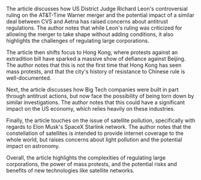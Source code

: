 The article discusses how US District Judge Richard Leon's controversial ruling on the AT&T-Time Warner merger and the potential impact of a similar deal between CVS and Aetna has raised concerns about antitrust regulations. The author notes that while Leon's ruling was criticized for allowing the merger to take shape without adding conditions, it also highlights the challenges of regulating large corporations.

The article then shifts focus to Hong Kong, where protests against an extradition bill have sparked a massive show of defiance against Beijing. The author notes that this is not the first time that Hong Kong has seen mass protests, and that the city's history of resistance to Chinese rule is well-documented.

Next, the article discusses how Big Tech companies were built in part through antitrust actions, but now face the possibility of being torn down by similar investigations. The author notes that this could have a significant impact on the US economy, which relies heavily on these industries.

Finally, the article touches on the issue of satellite pollution, specifically with regards to Elon Musk's SpaceX Starlink network. The author notes that the constellation of satellites is intended to provide internet coverage to the whole world, but raises concerns about light pollution and the potential impact on astronomy.

Overall, the article highlights the complexities of regulating large corporations, the power of mass protests, and the potential risks and benefits of new technologies like satellite networks.
